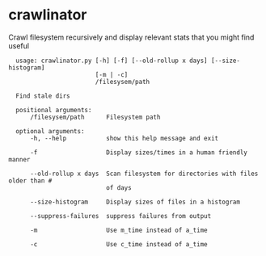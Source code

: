 # crawlinator
Crawl filesystem recursively and display relevant stats that you might find useful


      usage: crawlinator.py [-h] [-f] [--old-rollup x days] [--size-histogram]
                            [-m | -c]
                            /filesysem/path

      Find stale dirs

      positional arguments:
          /filesysem/path      Filesystem path

      optional arguments:
          -h, --help           show this help message and exit

          -f                   Display sizes/times in a human friendly manner

          --old-rollup x days  Scan filesystem for directories with files older than #
                               of days

          --size-histogram     Display sizes of files in a histogram

          --suppress-failures  suppress failures from output

          -m                   Use m_time instead of a_time

          -c                   Use c_time instead of a_time
